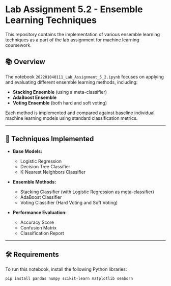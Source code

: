 # Lab Assignment 5.2 - Ensemble Learning Techniques

This repository contains the implementation of various ensemble learning techniques as a part of the lab assignment for machine learning coursework.

## 📚 Overview

The notebook `202201040111_Lab_Assignment_5_2.ipynb` focuses on applying and evaluating different ensemble learning methods, including:

- **Stacking Ensemble** (using a meta-classifier)
- **AdaBoost Ensemble**
- **Voting Ensemble** (both hard and soft voting)

Each method is implemented and compared against baseline individual machine learning models using standard classification metrics.

---

## 🚀 Techniques Implemented

- **Base Models:**
  - Logistic Regression
  - Decision Tree Classifier
  - K-Nearest Neighbors Classifier

- **Ensemble Methods:**
  - Stacking Classifier (with Logistic Regression as meta-classifier)
  - AdaBoost Classifier
  - Voting Classifier (Hard Voting and Soft Voting)

- **Performance Evaluation:**
  - Accuracy Score
  - Confusion Matrix
  - Classification Report

---

## 🛠️ Requirements

To run this notebook, install the following Python libraries:

```bash
pip install pandas numpy scikit-learn matplotlib seaborn
